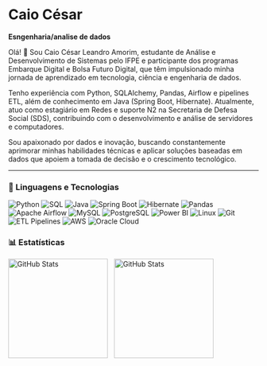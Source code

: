 # Caio César

**Esngenharia/analise de dados**

Olá! 👋 Sou Caio César Leandro Amorim, estudante de Análise e Desenvolvimento de Sistemas pelo IFPE e participante dos programas Embarque Digital e Bolsa Futuro Digital, que têm impulsionado minha jornada de aprendizado em tecnologia, ciência e engenharia de dados.

Tenho experiência com Python, SQLAlchemy, Pandas, Airflow e pipelines ETL, além de conhecimento em Java (Spring Boot, Hibernate). Atualmente, atuo como estagiário em Redes e suporte N2 na Secretaria de Defesa Social (SDS), contribuindo com o desenvolvimento e análise de servidores e computadores.

Sou apaixonado por dados e inovação, buscando constantemente aprimorar minhas habilidades técnicas e aplicar soluções baseadas em dados que apoiem a tomada de decisão e o crescimento tecnológico.

---

### 🧰 Linguagens e Tecnologias

![Python](https://img.shields.io/badge/Python-3776AB?style=for-the-badge&logo=python&logoColor=white)
![SQL](https://img.shields.io/badge/SQL-003B57?style=for-the-badge&logo=sqlite&logoColor=white)
![Java](https://img.shields.io/badge/Java-007396?style=for-the-badge&logo=openjdk&logoColor=white)
![Spring Boot](https://img.shields.io/badge/Spring%20Boot-6DB33F?style=for-the-badge&logo=springboot&logoColor=white)
![Hibernate](https://img.shields.io/badge/Hibernate-59666C?style=for-the-badge&logo=hibernate&logoColor=white)
![Pandas](https://img.shields.io/badge/Pandas-150458?style=for-the-badge&logo=pandas&logoColor=white)
![Apache Airflow](https://img.shields.io/badge/Apache%20Airflow-017CEE?style=for-the-badge&logo=apacheairflow&logoColor=white)
![MySQL](https://img.shields.io/badge/MySQL-4479A1?style=for-the-badge&logo=mysql&logoColor=white)
![PostgreSQL](https://img.shields.io/badge/PostgreSQL-4169E1?style=for-the-badge&logo=postgresql&logoColor=white)
![Power BI](https://img.shields.io/badge/Power%20BI-F2C811?style=for-the-badge&logo=powerbi&logoColor=black)
![Linux](https://img.shields.io/badge/Linux-FCC624?style=for-the-badge&logo=linux&logoColor=black)
![Git](https://img.shields.io/badge/Git-F05032?style=for-the-badge&logo=git&logoColor=white)
![ETL Pipelines](https://img.shields.io/badge/ETL%20Pipelines-4B8BBE?style=for-the-badge&logo=data:image/svg+xml;base64,PHN2ZyBmaWxsPSIjZmZmIiB2aWV3Qm94PSIwIDAgMjQgMjQiIHdpZHRoPSIyNCIgaGVpZ2h0PSIyNCI+PHBhdGggZD0iTTMgMTJoMXY3aDE4di03aDF2OGgtMjB6bTEtMTR2NGgxOHYtNGgtMTh6bTctMTJ2OGg0di04aC00eiIvPjwvc3ZnPg==)
![AWS](https://img.shields.io/badge/AWS-232F3E?style=for-the-badge&logo=amazonaws&logoColor=white)
![Oracle Cloud](https://img.shields.io/badge/Oracle%20Cloud-F80000?style=for-the-badge&logo=oracle&logoColor=white)


### 📊 Estatísticas

<p>
  <img
    align="left" 
    alt="GitHub Stats" 
    height="200" 
    style="padding-right: 10px;" 
    src="https://github-readme-stats.vercel.app/api?username=CaioCesar2005&show_icons=true&theme=tokyonight&include_all_commits=true&locale=pt-br"
    />

  <img 
     align="left" 
     alt="GitHub Stats" 
     height="200" 
     src="https://github-readme-stats.vercel.app/api/top-langs/?username=CaioCesar2005&theme=tokyonight&layout=compact&custom_title=Tecnologias&langs_count=9" 
  />
  
</p>

          
      
      
          
    
          
                
